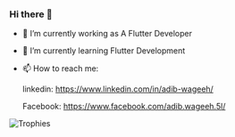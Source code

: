 ### Hi there 👋

<!--
**adib-Wageeh/adib-Wageeh** is a ✨ _special_ ✨ repository because its `README.md` (this file) appears on your GitHub profile.

Here are some ideas to get you started:
-->


- 🔭 I’m currently working as A Flutter Developer

- 🌱 I’m currently learning Flutter Development

- 📫 How to reach me: 

  linkedin: https://www.linkedin.com/in/adib-wageeh/

  Facebook: https://www.facebook.com/adib.wageeh.5l/


![Trophies](https://github-profile-trophy.vercel.app/?username=adib-Wageeh)
